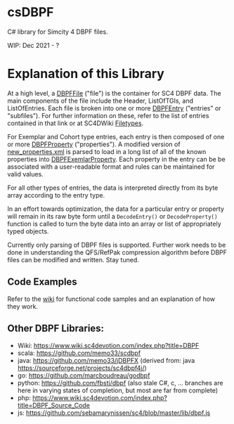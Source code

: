 # csDBPF
C# library for Simcity 4 DBPF files.

WIP: Dec 2021 - ?

# Explanation of this Library
At a high level, a [DBPFFile](csDBPF/csDBPF/DBPFFile.cs) ("file") is the container for SC4 DBPF data. The main components of the file include the Header, ListOfTGIs, and ListOfEntries. Each file is broken into one or more [DBPFEntry](csDBPF/csDBPF/DBPFEntry.cs) ("entries" or "subfiles"). For further information on these, refer to the list of entries contained in that link or at SC4DWiki [Filetypes](https://www.wiki.sc4devotion.com/index.php?title=List_of_File_Formats).

For Exemplar and Cohort type entries, each entry is then composed of one or more [DBPFProperty](csDBPF/csDBPF/Properties/DBPFProperty.cs) ("properties"). A modified version of [new_properties.xml](https://www.sc4devotion.com/csxlex/lex_filedesc.php?lotGET=2265) is parsed to load in a long list of all of the known properties into [DBPFExemlarProperty](csDBPF/csDBPF/Properties/DBPFExemplarProperty.cs). Each property in the entry can be be associated with a user-readable format and rules can be maintained for valid values.

For all other types of entries, the data is interpreted directly from its byte array according to the entry type.

In an effort towards optimization, the data for a particular entry or property will remain in its raw byte form until a `DecodeEntry()` or `DecodeProperty()` function is called to turn the byte data into an array or list of appropriately typed objects.

Currently only parsing of DBPF files is supported. Further work needs to be done in understanding the QFS/RefPak compression algorithm before DBPF files can be modified and written. Stay tuned.


## Code Examples
Refer to the [wiki](https://github.com/noah-severyn/csDBPF/wiki) for functional code samples and an explanation of how they work.


## Other DBPF Libraries:

- Wiki: https://www.wiki.sc4devotion.com/index.php?title=DBPF
- scala: https://github.com/memo33/scdbpf
- java: https://github.com/memo33/jDBPFX (derived from: java https://sourceforge.net/projects/sc4dbpf4j/)
- go: https://github.com/marcboudreau/godbpf
- python: https://github.com/fbstj/dbpf (also stale C#, c, ... branches are here in varying states of completion, but most are far from complete)
- php: https://www.wiki.sc4devotion.com/index.php?title=DBPF_Source_Code
- js: https://github.com/sebamarynissen/sc4/blob/master/lib/dbpf.js
